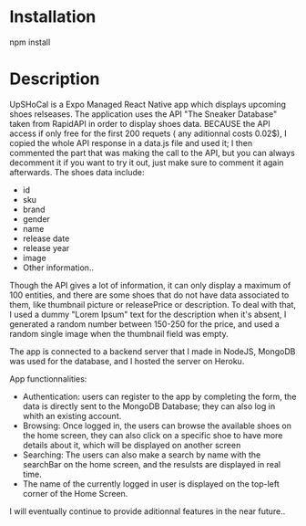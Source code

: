 # Installation
npm install

# Description
UpSHoCal is a Expo Managed React Native app which displays upcoming shoes relseases. The application uses the API "The Sneaker Database" taken from RapidAPI in order to display shoes data. BECAUSE the API access if only free for the first 200 requets ( any aditionnal costs 0.02$), I copied the whole API response in a data.js file and used it; I then commented the part that was making the call to the API, but you can always decomment it if you want to try it out, just make sure to comment it again  afterwards. The shoes data include:
  - id
  - sku
  - brand
  - gender
  - name
  - release date
  - release year
  - image
  - Other information..

Though the API gives a lot of information, it can only display a maximum of 100 entities, and there are some shoes that do not have data associated to them, like thumbnail picture or releasePrice or description. To deal with that, I used a dummy "Lorem Ipsum" text for the description when it's absent, I generated a random number between 150-250 for the price, and used a random single image when the thumbnail field was empty.

The app is connected to a backend server that I made in NodeJS, MongoDB was used for the database, and I hosted the server on Heroku.

App functionnalities:
  - Authentication: users can register to the app by completing the form, the data is directly sent to the MongoDB Database; they can also log in whith an existing account.
  - Browsing: Once logged in, the users can browse the available shoes on the home screen, they can also click on a specific shoe to have more details about it, which will be displayed on another screen
  - Searching: The users can also make a search by name with the searchBar on the home screen, and the resulsts are displayed in real time.
  - The name of the currently logged in user is displayed on the top-left corner of the Home Screen.

I will eventually continue to provide aditionnal features in the near future..
